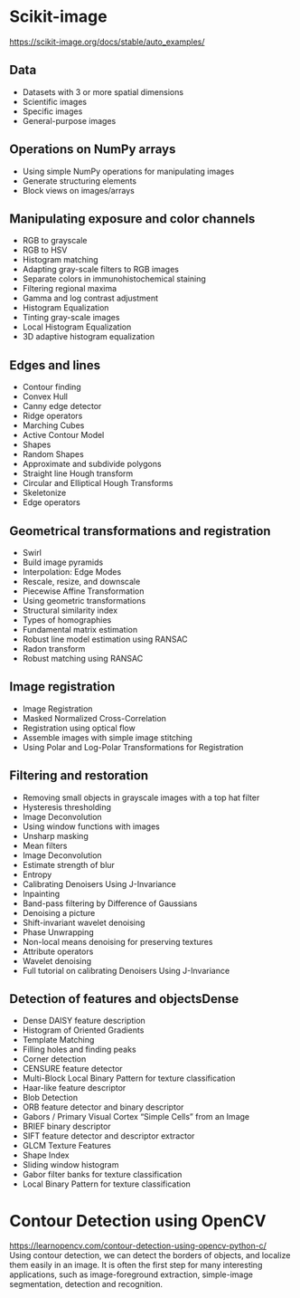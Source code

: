 # Scikit-image
https://scikit-image.org/docs/stable/auto_examples/
## Data
- Datasets with 3 or more spatial dimensions
- Scientific images
- Specific images
- General-purpose images

## Operations on NumPy arrays
- Using simple NumPy operations for manipulating images
- Generate structuring elements
- Block views on images/arrays

## Manipulating exposure and color channels
- RGB to grayscale
- RGB to HSV
- Histogram matching
- Adapting gray-scale filters to RGB images
- Separate colors in immunohistochemical staining
- Filtering regional maxima
- Gamma and log contrast adjustment
- Histogram Equalization
- Tinting gray-scale images
- Local Histogram Equalization
- 3D adaptive histogram equalization

## Edges and lines
- Contour finding
- Convex Hull
- Canny edge detector
- Ridge operators
- Marching Cubes
- Active Contour Model
- Shapes
- Random Shapes
- Approximate and subdivide polygons
- Straight line Hough transform
- Circular and Elliptical Hough Transforms
- Skeletonize
- Edge operators

## Geometrical transformations and registration
- Swirl
- Build image pyramids
- Interpolation: Edge Modes
- Rescale, resize, and downscale
- Piecewise Affine Transformation
- Using geometric transformations
- Structural similarity index
- Types of homographies
- Fundamental matrix estimation
- Robust line model estimation using RANSAC
- Radon transform
- Robust matching using RANSAC

## Image registration
- Image Registration
- Masked Normalized Cross-Correlation
- Registration using optical flow
- Assemble images with simple image stitching
- Using Polar and Log-Polar Transformations for Registration

## Filtering and restoration
- Removing small objects in grayscale images with a top hat filter
- Hysteresis thresholding
- Image Deconvolution
- Using window functions with images
- Unsharp masking
- Mean filters
- Image Deconvolution
- Estimate strength of blur
- Entropy
- Calibrating Denoisers Using J-Invariance
- Inpainting
- Band-pass filtering by Difference of Gaussians
- Denoising a picture
- Shift-invariant wavelet denoising
- Phase Unwrapping
- Non-local means denoising for preserving textures
- Attribute operators
- Wavelet denoising
- Full tutorial on calibrating Denoisers Using J-Invariance

## Detection of features and objectsDense 
- Dense DAISY feature description
- Histogram of Oriented Gradients
- Template Matching
- Filling holes and finding peaks
- Corner detection
- CENSURE feature detector
- Multi-Block Local Binary Pattern for texture classification
- Haar-like feature descriptor
- Blob Detection
- ORB feature detector and binary descriptor
- Gabors / Primary Visual Cortex “Simple Cells” from an Image
- BRIEF binary descriptor
- SIFT feature detector and descriptor extractor
- GLCM Texture Features
- Shape Index
- Sliding window histogram
- Gabor filter banks for texture classification
- Local Binary Pattern for texture classification

# Contour Detection using OpenCV
https://learnopencv.com/contour-detection-using-opencv-python-c/  
Using contour detection, we can detect the borders of objects, and localize them easily in an image. It is often the first step for many interesting applications, such as image-foreground extraction, simple-image segmentation, detection and recognition. 
